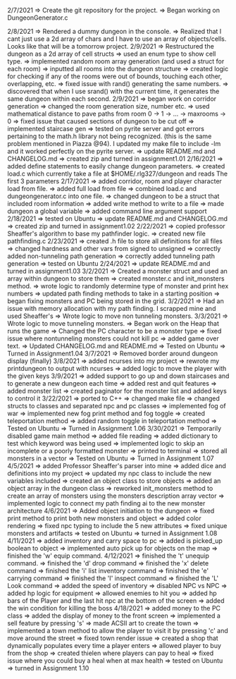 2/7/2021
    => Create the git repository for the project.
    => Began working on DungeonGenerator.c

2/8/2021
    => Rendered a dummy dungeon in the console.
    => Realized that I cant just use a 2d array of chars and I have to use an array of objects/cells. Looks like that will be a tomorrow project.
2/9/2021
    => Restructured the dungeon as a 2d array of cell structs
    => used an enum type to show cell type.
    => implemented random room array generation (and used a struct for each room)
    => inputted all rooms into the dungeon structure
    => created logic for checking if any of the rooms were out of bounds, touching each other, overlapping, etc.
    => fixed issue with rand() generating the same numbers.
    => discovered that when I use srand() with the current time, it generates the same dungeon within each second.
2/9/2021
    => began work on corridor generation
    => changed the room generation size, number etc.
    => used mathematical distance to pave paths from room 0 -> 1 -> ... -> maxrooms -> 0
    => fixed issue that caused sections of dungeon to be cut off
    => implemented staircase gen
    => tested on pyrite server and got errors pertaining to the math.h library not being recognized. (this is the same problem mentioned in Piazza @94). I updated my make file to include -lm and it worked perfectly on the pyrite server.
    => update README.md and CHANGELOG.md
    => created zip and turned in assignment1.01
2/16/2021
    => added define statements to easily change dungeon parameters.
    => created load.c which currently take a file at $HOME/.rlg327/dungeon and reads The first 3 parameters
2/17/2021
    => added corridor, room and player character load from file.
    => added full load from file
    => combined load.c and dungeongenerator.c into one file.
    => changed dungeon to be a struct that included room information
    => added write method to write to a file
    => made dungeon a global variable
    => added command line argument support
2/18/2021
    => tested on Ubuntu
    => update README.md and CHANGELOG.md
    => created zip and turned in assignment1.02
2/22/2021
    => copied professor Sheaffer's algorithm to base my pathfinder logic.
    => created new file pathfinding.c
2/23/2021
    => created .h file to store all definitions for all files
    => changed hardness and other vars from signed to unsigned
    => correctly added non-tunneling path generation
    => correctly added tunneling path generation
    => tested on Ubuntu
2/24/2021
    => update README.md and turned in assignment1.03
3/2/2021
    => Created a monster struct and used an array within dungeon to store them
    => created monster.c and init_monsters method.
    => wrote logic to randomly determine type of monster and print hex numbers
    => updated path finding methods to take in a starting position
    => began fixing monsters and PC being stored in the grid.
3/2/2021
    => Had an issue with memory allocation with my path finding. I scrapped mine and used Sheaffer's
    => Wrote logic to move non tunneling monsters.
3/3/2021
    => Wrote logic to move tunneling monsters.
    => Began work on the Heap that runs the game
    => Changed the PC character to be a monster type
    => fixed issue where nontunneling monsters could not kill pc
    => added game over text.
    => Updated CHANGELOG.md and README.md
    => Tested on Ubuntu
    => Turned in Assignment1.04
3/7/2021
    => Removed border around dungeon display (finally)
3/8/2021
    => added ncurses into my project
    => rewrote my printdungeon to output with ncurses
    => added logic to move the player with the given keys
3/9/2021
    => added support to go up and down staircases and to generate a new dungeon each time
    => added rest and quit features
    => added monster list
    => created paginator for the monster list and added keys to control it
3/22/2021
    => ported to C++
    => changed make file
    => changed structs to classes and separated npc and pc classes
    => implemented fog of war
    => implemented new fog print method and fog toggle
    => created teleportation method
    => added random toggle in teleportation method
    => Tested on Ubuntu
    => Turned in Assignment 1.06
3/30/2021
    => Temporarily disabled game main method
    => added file reading
    => added dictionary to test which keyword was being used
    => implemented logic to skip an incomplete or a poorly formatted monster
    => printed to terminal
    => stored all monsters in a vector
    => Tested on Ubuntu
    => Turned in Assignment 1.07
4/5/2021
    => added Professor Sheaffer's parser into mine
    => added dice and definitions into my project
    => updated my npc class to include the new variables included
    => created an object class to store objects
    => added an object array in the dungeon class
    => reworked init_monsters method to create an array of monsters using the monsters description array vector
    => implemented logic to connect my path finding ai to the new monster architecture
4/6/2021
    => Added object initiation to the dungeon
    => fixed print method to print both new monsters and object
    => added color rendering
    => fixed npc typing to include the 5 new attributes
    => fixed unique monsters and artifacts
    => tested on Ubuntu
    => turned in Assignment 1.08
4/11/2021
    => added inventory and carry space to pc
    => added is picked_up boolean to object
    => implemented auto pick up for objects on the map
    => finished the 'w' equip command.
4/12/2021
    => finished the 't' unequip command.
    => finished the 'd' drop command
    => finished the 'x' delete command
    => finished the 'i' list inventory command
    => finished the 'e' carrying command
    => finished the 'I' inspect command
    => finished the 'L' Look command
    => added the speed of inventory
    => disabled NPC vs NPC
    => added hp logic for equipment
    => allowed enemies to hit you
    => added hp bars of the Player and the last hit npc at the bottom of the screen
    => added the win condition for killing the boss
4/18/2021
    => added money to the PC class
    => added the display of money to the front screen
    => implemented a sell feature by pressing 's'
    => made ACSII art to create the town
    => implemented a town method to allow the player to visit it by pressing 'c' and move around the street
    => fixed town render issue
    => created a shop that dynamically populates every time a player enters
    => allowed player to buy from the shop
    => created thielen where players can pay to heal
    => fixed issue where you could buy a heal when at max health
    => tested on Ubuntu
    => turned in Assignment 1.10
